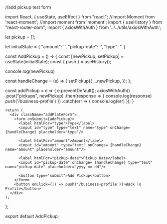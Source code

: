 //add pickup test form 

import React, { useState, useEffect } from "react";
//import Moment from 'react-moment';
//import moment from 'moment';
import { useHistory } from "react-router-dom";
import { axiosWithAuth } from '../../utils/axiosWithAuth';

let pickup = [];

let initialState = {
    "amount": '',
    "pickup-date": '',
    "type": ''
}

const AddPickup = () => {
  const [newPickup, setPickup] = useState(initialState);
  const { push } = useHistory();
  
  console.log(newPickup)
  
  const handleChange = (e) => {
      setPickup({
          ...newPickup,
          <!-- [e.target.name]: e.target.value -->
      });
    };
    
  const addPickup = e => {
      e.preventDefault();
      axiosWithAuth()
      .post("pickups", newPickup)
      .then(response => {
        <!-- pickup = [{...response.data}] -->
        console.log(response)
        push('/business-profile')
      })
      .catch(err => {
        console.log(err)
      });
  }
    
    return (
      <div className="addPlateForm">
        <form onSubmit={addPickup}>
          <label htmlFor="type">Type</label>
          <input id="type" type="text" name="type" onChange= {handleChange} placeholder="type"/>
  
          <label htmlFor="amount">Amount</label>
          <input id="amount" type="text" onChange= {handleChange} name="amount" placeholder="amount"/>
      
          <label htmlFor="pickup-date">Pickup Date</label>
          <input id="pickup-date" onChange= {handleChange} type="text" name="pickup-date" placeholder="yyyy-mm-dd"/>
                   
          <button type="submit">Add Pickup</button>
        </form>
        <button onClick={() => push('/business-profile')}>Back To Profile</button>
      </div>
    );
  };
  
  
    
  export default AddPickup;
  

